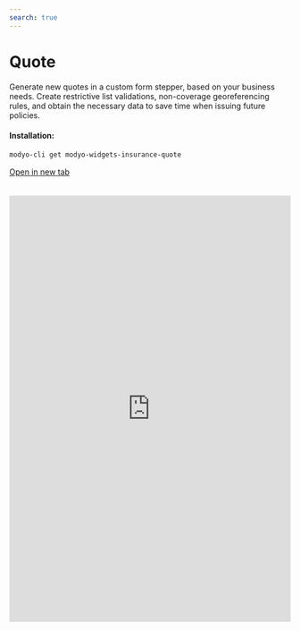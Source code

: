 ```yaml
---
search: true
---
```


# Quote

Generate new quotes in a custom form stepper, based on your business needs. Create restrictive list validations, non-coverage georeferencing rules, and obtain the necessary data to save time when issuing future policies.

#### Installation:

```bash
modyo-cli get modyo-widgets-insurance-quote
```

[Open in new tab](https://widgets.modyo.com/insurance/broker/quote)

<iframe id="widgetFrame" src="https://widgets.modyo.com/insurance/broker/quote" width="100%" frameBorder="0" style="min-height:762px;overflow:auto;margin-top:20px;"/>

| Description                  | Investor Profile Survey                                                                                                                                                                              |
|--------------------------------|------------------------------------------------------------------------------------------------------------------------------------------------------------------------------------------|
| Stepper                        | Customize the desired steps based on user milestones in the quote process in a fast, organized way.                                                                                                        |
| Form customization | Configure form fields and required data for a quote. Save information for each product and facilitate the creation of new quotes.                              |
| Validations                   | Integrate restrictive lists and georeferencing in the data validation to limit risks according to business interests.                                                                 |
| Accident rate                 | Generates claim validations and digitally optimize processes for your quotes, reducing manual input or additional complexities.                                           |
| Summary                        | Presents a quote summary before generating it to validate coverages, deductibles and allows you to modify commission percentages for your agents. |
| Document downloads         | Allows you to download current quote documents, send them via email and configure options based on agent needs.              |
